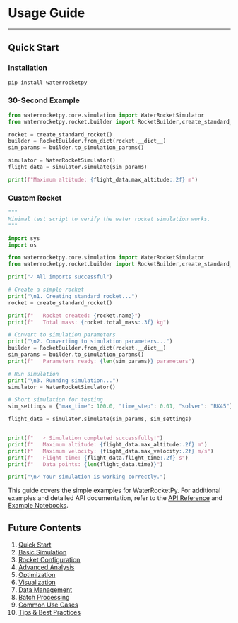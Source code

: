 # Usage Guide
---

## Quick Start

### Installation

```bash
pip install waterrocketpy
```

### 30-Second Example
```python
from waterrocketpy.core.simulation import WaterRocketSimulator
from waterrocketpy.rocket.builder import RocketBuilder,create_standard_rocket

rocket = create_standard_rocket()
builder = RocketBuilder.from_dict(rocket.__dict__)
sim_params = builder.to_simulation_params()

simulator = WaterRocketSimulator()
flight_data = simulator.simulate(sim_params)

print(f"Maximum altitude: {flight_data.max_altitude:.2f} m")
```



### Custom Rocket
```python
"""
Minimal test script to verify the water rocket simulation works.
"""

import sys
import os

from waterrocketpy.core.simulation import WaterRocketSimulator
from waterrocketpy.rocket.builder import RocketBuilder,create_standard_rocket

print("✓ All imports successful")

# Create a simple rocket
print("\n1. Creating standard rocket...")
rocket = create_standard_rocket()

print(f"   Rocket created: {rocket.name}")
print(f"   Total mass: {rocket.total_mass:.3f} kg")

# Convert to simulation parameters
print("\n2. Converting to simulation parameters...")
builder = RocketBuilder.from_dict(rocket.__dict__)
sim_params = builder.to_simulation_params()
print(f"   Parameters ready: {len(sim_params)} parameters")

# Run simulation
print("\n3. Running simulation...")
simulator = WaterRocketSimulator()

# Short simulation for testing
sim_settings = {"max_time": 100.0, "time_step": 0.01, "solver": "RK45"}

flight_data = simulator.simulate(sim_params, sim_settings)


print(f"   ✓ Simulation completed successfully!")
print(f"   Maximum altitude: {flight_data.max_altitude:.2f} m")
print(f"   Maximum velocity: {flight_data.max_velocity:.2f} m/s")
print(f"   Flight time: {flight_data.flight_time:.2f} s")
print(f"   Data points: {len(flight_data.time)}")

print("\n✓ Your simulation is working correctly.")
```

This guide covers the simple examples for WaterRocketPy. For additional examples and detailed API documentation, refer to the [API Reference](api/main.md) and [Example Notebooks](examples/).


## Future Contents

1. [Quick Start](#quick-start)
2. [Basic Simulation](#basic-simulation)
3. [Rocket Configuration](#rocket-configuration)
4. [Advanced Analysis](#advanced-analysis)
5. [Optimization](#optimization)
6. [Visualization](#visualization)
7. [Data Management](#data-management)
8. [Batch Processing](#batch-processing)
9. [Common Use Cases](#common-use-cases)
10. [Tips & Best Practices](#tips--best-practices)

